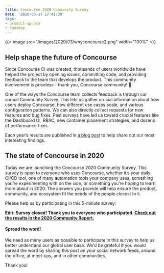 ```yaml
---
title: Concourse 2020 Community Survey
date: '2020-03-17 17:41:39'
tags:
- product-update
- roadmap
---
```


{{< image src="/images/2020/03/whyconcourse2.png" width="100%" >}}

<!--more-->

## Help shape the future of Concourse

Since Concourse CI was created, thousands of users worldwide have helped the project by opening issues, committing code, and providing feedback to the team that develops the product. This community involvement is priceless - thank you, Concourse community! 👏

One of the ways the Concourse team collects feedback is through our annual Community Survey. This lets us gather crucial information about how users deploy Concourse, how different use cases scale, and various configuration patterns. We can also directly collect requests for new features and bug fixes. Past surveys have led us toward crucial features like the Dashboard UI, RBAC, new container placement strategies, and dozens of performance fixes.

Each year’s results are published in [a blog post](https://medium.com/concourse-ci/2018-community-survey-ddff90bdc35b) to help share out our most interesting findings.

## The state of Concourse in 2020

Today we are launching the Concourse 2020 Community Survey. This survey is open to everyone who uses Concourse, whether it’s your daily CI/CD tool, one of many automation tools your company uses, something you’re experimenting with on the side, or something you’re hoping to learn more about in 2020. The answers you provide will help ensure the product, community, and ecosystem fit the needs of the people closest to it.

Please help us by participating in this 5-minute survey:

**Edit: Survey closed! Thank you to everyone who participated. [Check out the results in the 2020 Community Report.](/posts/2020-05-14-community-survey-2020-results/)**

#### **Spread the word!**

We need as many users as possible to participate in this survey to help us better understand our global user base. We'd be grateful if you would spread the word by sharing this post on your social network feeds, around the office, at meet-ups, and in other communities.

Thank you!
